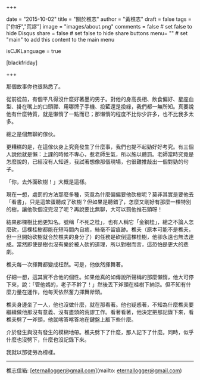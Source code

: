 +++

date = "2015-10-02"
title = "關於樵志"
author = "黃樵志"
draft = false
tags = ["你好","荒謬"]
image = "images/about.png"
comments = false	# set false to hide Disqus
share = false	# set false to hide share buttons
menu= ""  # set "main" to add this content to the main menu

isCJKLanguage = true

[blackfriday]

+++

那個故事你也很熟悉了。

從前從前，有個平凡得沒什麼好著墨的男子。對他的身高長相、飲食偏好、星座血型、掛在嘴上的口頭禪、用哪牌子手機、投藍還是投綠，我們都一無所知。真要說他有什麼特質，就是懶惰了一點而已；那懶惰的程度不比你少許多，也不比我多太多。

總之是個無聊的傢伙。

更糟糕的是，在這傢伙身上究竟發生了什麼事，我們也提不起勁好好考究。有三個人說他就是懶：上課的時候不專心，惹老師生氣，所以施以體罰。老師當時究竟是怎麼說的，已經沒有人知道，我試著想像那個現場，也很難推敲出一個對勁的句子。

「你，去外面砍樹！」大概是這樣。

現在一想，處罰的方法那麼多種，究竟為什麼偏偏要他砍樹呢？莫非其實是要他去「看書」，只是這笨蛋聽成了砍樹？但如果是聽錯了，怎麼又剛好有那麼一棵特別的樹，讓他砍個沒完沒了呢？再說要比無聊，大可以罰他推石頭呀！

結果那棵樹比他更知名。號稱「不死之桂」，也有人稱它「金鋼桂」，總之不論人怎麼砍，這棵桂樹都能在短時間內自癒，絲毫不留痕跡。樵夫（原本可能不是樵夫，但一旦開始砍樹就合於樵夫的身分了）的任務是砍倒這棵桂樹，他卻永遠也無法達成。當然即使是樹也沒有樂於被人砍的道理，所以對樹而言，這恐怕是更大的悲劇。

樵夫每一次揮舞都變成枉然。可是，他依然揮舞著。

仔細一想，這其實不合他的個性。如果他真的如傳說所聲稱的那麼懶惰，他大可停下來，說：「管他媽的，老子不幹了！」然後丟下斧頭在桂樹下納涼。但不知有什麼力量在運作，他每天依然奮力揮舞斧頭。

樵夫身邊坐了一人，他也沒做什麼，就在那看著。他也疑惑著，不知為什麼樵夫要繼續做他那沒有意義、沒有盡頭的荒謬工作。看著看著，他決定把那記錄下來，看樵夫劈了一斧頭，他就喀答喀答地在鍵盤上敲下些什麼。

介於發生與沒有發生的模糊地帶。樵夫劈下了什麼，那人記下了什麼。同時，似乎什麼也沒劈下，什麼也沒記錄下來。

我就以那徒勞為榜樣。

------

樵志信箱: [eternallogger@gmail.com](mailto: eternallogger@gmail.com)